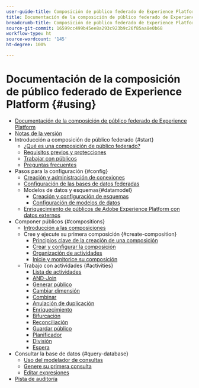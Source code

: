 ```yaml
---
user-guide-title: Composición de público federado de Experience Platform
title: Documentación de la composición de público federado de Experience Platform
breadcrumb-title: Composición de público federado de Experience Platform
source-git-commit: 16599cc499b45ee8a293c923b9c26f85aa8e0b68
workflow-type: ht
source-wordcount: '145'
ht-degree: 100%

---
```



# Documentación de la composición de público federado de Experience Platform {#using}

+ [Documentación de la composición de público federado de Experience Platform](home.md)
+ [Notas de la versión](start/release-notes.md)
+ Introducción a composición de público federado {#start}
   + [¿Qué es una composición de público federado?](start/get-started.md)
   + [Requisitos previos y protecciones](start/access-prerequisites.md)
   + [Trabajar con públicos](start/audiences.md)
   + [Preguntas frecuentes](start/faq.md)
+ Pasos para la configuración {#config}
   + [Creación y administración de conexiones](connections/connections.md)
   + [Configuración de las bases de datos federadas](connections/federated-db.md)
   + Modelos de datos y esquemas{#datamodel}
      + [Creación y configuración de esquemas](customer/schemas.md)
      + [Configuración de modelos de datos](data-management/gs-models.md)
   + [Enriquecimiento de públicos de Adobe Experience Platform con datos externos](connections/destinations.md)
+ Componer públicos {#compositions}
   + [Introducción a las composiciones](compositions/gs-compositions.md)
   + Cree y ejecute su primera composición {#create-composition}
      + [Principios clave de la creación de una composición](compositions/gs-composition-creation.md)
      + [Crear y configurar la composición](compositions/create-composition.md)
      + [Organización de actividades](compositions/orchestrate-activities.md)
      + [Inicie y monitorice su composición](compositions/start-monitor-composition.md)
   + Trabajo con actividades {#activities}
      + [Lista de actividades](compositions/activities/about-activities.md)
      + [AND-Join](compositions/activities/and-join.md)
      + [Generar público](compositions/activities/build-audience.md)
      + [Cambiar dimensión](compositions/activities/change-dimension.md)
      + [Combinar](compositions/activities/combine.md)
      + [Anulación de duplicación](compositions/activities/deduplication.md)
      + [Enriquecimiento](compositions/activities/enrichment.md)
      + [Bifurcación](compositions/activities/fork.md)
      + [Reconciliación](compositions/activities/reconciliation.md)
      + [Guardar público](compositions/activities/save-audience.md)
      + [Planificador](compositions/activities/scheduler.md)
      + [División](compositions/activities/split.md)
      + [Espera](compositions/activities/wait.md)
+ Consultar la base de datos {#query-database}
   + [Uso del modelador de consultas](query/query-modeler-overview.md)
   + [Genere su primera consulta](query/build-query.md)
   + [Editar expresiones](query/expression-editor.md)
+ [Pista de auditoría](admin/audit-trail.md)
